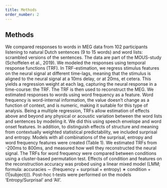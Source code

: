 ```yaml
---
title: Methods
order_number: 2
---
```


## Methods

We compared responses to words in MEG data from 102 participants listening to natural Dutch sentences (9 to 15 words) and word lists: scrambled versions of the sentences. The data are part of the MOUS-study (Schoffelen et al., 2019). We modeled the responses using temporal response functions (TRF). In TRF-estimation, we regress stimulus features on the neural signal at different time-lags, meaning that the stimulus is aligned to the neural signal at a 10ms delay, or at 20ms, et cetera. This yields a regression weight at each lag, capturing the neural response in a time-course: the TRF. The TRF is then used to reconstruct the MEG.
We estimated responses to words using word frequency as a feature. Word frequency is word-internal information, the value doesn’t change as a function of context, and is numeric, making it suitable for this type of analysis. Being a multiple regression, TRFs allow estimation of effects above and beyond any physical or acoustic variation between the word lists and sentences by modeling it. We did this using speech envelope and word onset features. In addition, to distinguish effects of structure and meaning from contextually weighted statistical predictability, we included surprisal and entropy. Models with all combinations of the surprisal, entropy and word frequency features were created (Table 1). We estimated TRFs from -200ms to 800ms, and measured how well they reconstructed the neural signal. The TRFs for word frequency were compared between conditions using a cluster-based permutation test. Effects of condition and features on the reconstruction accuracy was probed using a linear mixed model (LMM; formula: accuracies ∼ (frequency + surprisal + entropy) ∗ condition + (1|subject))). Post-hoc t-tests were performed on the models ‘Entropy/Surprisal’ and ‘All’.
